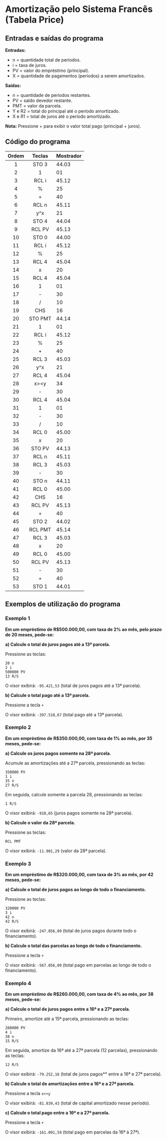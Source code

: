 # Amortização pelo Sistema Francês (Tabela Price)

## Entradas e saídas do programa

**Entradas:**
- n = quantidade total de períodos.
- i = taxa de juros.
- PV = valor do empréstimo (principal).
- X = quantidade de pagamentos (períodos) a serem amortizados.

**Saídas:**
- n = quantidade de períodos restantes.
- PV = saldo devedor restante.
- PMT = valor da parcela.
- Y e R2 = total do principal até o período amortizado.
- X e R1 = total de juros até o período amortizado.

**Nota:** Pressione + para exibir o valor total pago (principal + juros).

## Código do programa

| Ordem | Teclas  | Mostrador |
| :---: | :-----: | --------- |
|   1   |  STO 3  | 44.03     |
|   2   |    1    | 01        |
|   3   |  RCL i  | 45.12     |
|   4   |    %    | 25        |
|   5   |    +    | 40        |
|   6   |  RCL n  | 45.11     |
|   7   |   y^x   | 21        |
|   8   |  STO 4  | 44.04     |
|   9   | RCL PV  | 45.13     |
|  10   |  STO 0  | 44.00     |
|  11   |  RCL i  | 45.12     |
|  12   |    %    | 25        |
|  13   |  RCL 4  | 45.04     |
|  14   |    x    | 20        |
|  15   |  RCL 4  | 45.04     |
|  16   |    1    | 01        |
|  17   |    -    | 30        |
|  18   |    /    | 10        |
|  19   |   CHS   | 16        |
|  20   | STO PMT | 44.14     |
|  21   |    1    | 01        |
|  22   |  RCL i  | 45.12     |
|  23   |    %    | 25        |
|  24   |    +    | 40        |
|  25   |  RCL 3  | 45.03     |
|  26   |   y^x   | 21        |
|  27   |  RCL 4  | 45.04     |
|  28   |  x><y   | 34        |
|  29   |    -    | 30        |
|  30   |  RCL 4  | 45.04     |
|  31   |    1    | 01        |
|  32   |    -    | 30        |
|  33   |    /    | 10        |
|  34   |  RCL 0  | 45.00     |
|  35   |    x    | 20        |
|  36   | STO PV  | 44.13     |
|  37   |  RCL n  | 45.11     |
|  38   |  RCL 3  | 45.03     |
|  39   |    -    | 30        |
|  40   |  STO n  | 44.11     |
|  41   |  RCL 0  | 45.00     |
|  42   |   CHS   | 16        |
|  43   | RCL PV  | 45.13     |
|  44   |    +    | 40        |
|  45   |  STO 2  | 44.02     |
|  46   | RCL PMT | 45.14     |
|  47   |  RCL 3  | 45.03     |
|  48   |    x    | 20        |
|  49   |  RCL 0  | 45.00     |
|  50   | RCL PV  | 45.13     |
|  51   |    -    | 30        |
|  52   |    +    | 40        |
|  53   |  STO 1  | 44.01     |

## Exemplos de utilização do programa

### Exemplo 1

**Em um empréstimo de R$500.000,00, com taxa de 2% ao mês, pelo prazo de 20 meses, pede-se:**

**a) Calcule o total de juros pagos até a 13ª parcela.**

Pressione as teclas:

```
20 n
2 i
500000 PV
13 R/S
```

O visor exibirá: `-95.421,53` (total de juros pagos até a 13ª parcela).

**b) Calcule o total pago até a 13ª parcela.**

Pressione a tecla `+`

O visor exibirá: `-397.518,67` (total pago até a 13ª parcela).

### Exemplo 2

**Em um empréstimo de R$350.000,00, com taxa de 1% ao mês, por 35 meses, pede-se:**

**a) Calcule os juros pagos somente na 28ª parcela.**

Acumule as amortizações até a 27ª parcela, pressionando as teclas:

```
350000 PV
1 i
35 n
27 R/S
```

Em seguida, calcule somente a parcela 28, pressionando as teclas:

```
1 R/S
```

O visor exibirá: `-910,65` (juros pagos somente na 28ª parcela).


**b) Calcule o valor da 28ª parcela.**

Pressione as teclas:

```
RCL PMT
```

O visor exibirá: `-11.901,29` (valor da 28ª parcela).

### Exemplo 3

**Em um empréstimo de R$320.000,00, com taxa de 3% ao mês, por 42 meses, pede-se:**

**a) Calcule o total de juros pagos ao longo de todo o financiamento.**

Pressione as teclas:

```
320000 PV
3 i
42 n
42 R/S
```

O visor exibirá: `-247.056,09` (total de juros pagos durante todo o financiamento).


**b) Calcule o total das parcelas ao longo de todo o financiamento.**

Pressione a tecla `+`

O visor exibirá: `-567.056,09` (total pago em parcelas ao longo de todo o financiamento).

### Exemplo 4

**Em um empréstimo de R$260.000,00, com taxa de 4% ao mês, por 38 meses, pede-se:**

**a) Calcule o total de juros pagos entre a 16ª e a 27ª parcela.**

Primeiro, amortize até a 15ª parcela, pressionando as teclas:

```
260000 PV
4 i
38 n
15 R/S
```

Em seguida, amortize da 16ª até a 27ª parcela (12 parcelas), pressionando as teclas:

```
12 R/S
```

O visor exibirá: `-79.252,16` (total de juros pagos** entre a 16ª e 27ª parcela).

**b) Calcule o total de amortizações entre a 16ª e a 27ª parcela.**

Pressione a tecla `x><y`

O visor exibirá: `-81.839,43` (total de capital amortizado nesse período).

**c) Calcule o total pago entre a 16ª e a 27ª parcela.**

Pressione a tecla `+`

O visor exibirá: `-161.091,59` (total pago em parcelas da 16ª à 27ª).
